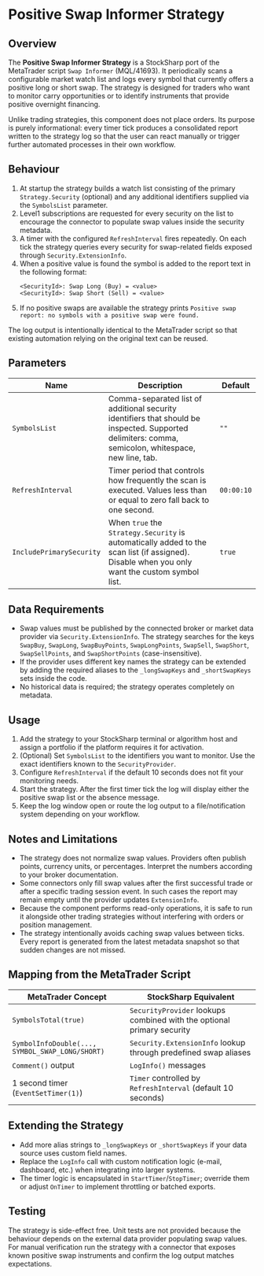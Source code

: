 # Positive Swap Informer Strategy

## Overview
The **Positive Swap Informer Strategy** is a StockSharp port of the MetaTrader script `Swap Informer` (MQL/41693). It periodically scans a configurable market watch list and logs every symbol that currently offers a positive long or short swap. The strategy is designed for traders who want to monitor carry opportunities or to identify instruments that provide positive overnight financing.

Unlike trading strategies, this component does not place orders. Its purpose is purely informational: every timer tick produces a consolidated report written to the strategy log so that the user can react manually or trigger further automated processes in their own workflow.

## Behaviour
1. At startup the strategy builds a watch list consisting of the primary `Strategy.Security` (optional) and any additional identifiers supplied via the `SymbolsList` parameter.
2. Level1 subscriptions are requested for every security on the list to encourage the connector to populate swap values inside the security metadata.
3. A timer with the configured `RefreshInterval` fires repeatedly. On each tick the strategy queries every security for swap-related fields exposed through `Security.ExtensionInfo`.
4. When a positive value is found the symbol is added to the report text in the following format:
   ```
   <SecurityId>: Swap Long (Buy) = <value>
   <SecurityId>: Swap Short (Sell) = <value>
   ```
5. If no positive swaps are available the strategy prints `Positive swap report: no symbols with a positive swap were found.`

The log output is intentionally identical to the MetaTrader script so that existing automation relying on the original text can be reused.

## Parameters
| Name | Description | Default |
|------|-------------|---------|
| `SymbolsList` | Comma-separated list of additional security identifiers that should be inspected. Supported delimiters: comma, semicolon, whitespace, new line, tab. | `""` |
| `RefreshInterval` | Timer period that controls how frequently the scan is executed. Values less than or equal to zero fall back to one second. | `00:00:10` |
| `IncludePrimarySecurity` | When `true` the `Strategy.Security` is automatically added to the scan list (if assigned). Disable when you only want the custom symbol list. | `true` |

## Data Requirements
* Swap values must be published by the connected broker or market data provider via `Security.ExtensionInfo`. The strategy searches for the keys `SwapBuy`, `SwapLong`, `SwapBuyPoints`, `SwapLongPoints`, `SwapSell`, `SwapShort`, `SwapSellPoints`, and `SwapShortPoints` (case-insensitive).
* If the provider uses different key names the strategy can be extended by adding the required aliases to the `_longSwapKeys` and `_shortSwapKeys` sets inside the code.
* No historical data is required; the strategy operates completely on metadata.

## Usage
1. Add the strategy to your StockSharp terminal or algorithm host and assign a portfolio if the platform requires it for activation.
2. (Optional) Set `SymbolsList` to the identifiers you want to monitor. Use the exact identifiers known to the `SecurityProvider`.
3. Configure `RefreshInterval` if the default 10 seconds does not fit your monitoring needs.
4. Start the strategy. After the first timer tick the log will display either the positive swap list or the absence message.
5. Keep the log window open or route the log output to a file/notification system depending on your workflow.

## Notes and Limitations
* The strategy does not normalize swap values. Providers often publish points, currency units, or percentages. Interpret the numbers according to your broker documentation.
* Some connectors only fill swap values after the first successful trade or after a specific trading session event. In such cases the report may remain empty until the provider updates `ExtensionInfo`.
* Because the component performs read-only operations, it is safe to run it alongside other trading strategies without interfering with orders or position management.
* The strategy intentionally avoids caching swap values between ticks. Every report is generated from the latest metadata snapshot so that sudden changes are not missed.

## Mapping from the MetaTrader Script
| MetaTrader Concept | StockSharp Equivalent |
|--------------------|-----------------------|
| `SymbolsTotal(true)` | `SecurityProvider` lookups combined with the optional primary security |
| `SymbolInfoDouble(..., SYMBOL_SWAP_LONG/SHORT)` | `Security.ExtensionInfo` lookup through predefined swap aliases |
| `Comment()` output | `LogInfo()` messages |
| 1 second timer (`EventSetTimer(1)`) | `Timer` controlled by `RefreshInterval` (default 10 seconds) |

## Extending the Strategy
* Add more alias strings to `_longSwapKeys` or `_shortSwapKeys` if your data source uses custom field names.
* Replace the `LogInfo` call with custom notification logic (e-mail, dashboard, etc.) when integrating into larger systems.
* The timer logic is encapsulated in `StartTimer`/`StopTimer`; override them or adjust `OnTimer` to implement throttling or batched exports.

## Testing
The strategy is side-effect free. Unit tests are not provided because the behaviour depends on the external data provider populating swap values. For manual verification run the strategy with a connector that exposes known positive swap instruments and confirm the log output matches expectations.
